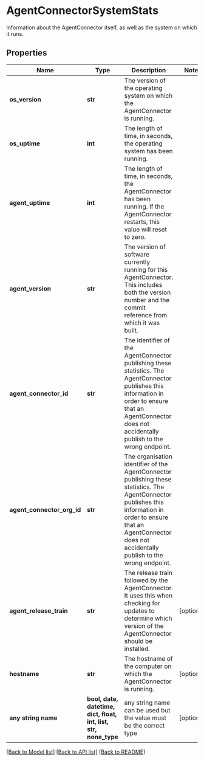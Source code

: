 # AgentConnectorSystemStats

Information about the AgentConnector itself, as well as the system on which it runs. 

## Properties
Name | Type | Description | Notes
------------ | ------------- | ------------- | -------------
**os_version** | **str** | The version of the operating system on which the AgentConnector is running. | 
**os_uptime** | **int** | The length of time, in seconds, the operating system has been running. | 
**agent_uptime** | **int** | The length of time, in seconds, the AgentConnector has been running. If the AgentConnector restarts, this value will reset to zero.  | 
**agent_version** | **str** | The version of software currently running for this AgentConnector. This includes both the version number and the commit reference from which it was built.  | 
**agent_connector_id** | **str** | The identifier of the AgentConnector publishing these statistics. The AgentConnector publishes this information in order to ensure that an AgentConnector does not accidentally publish to the wrong endpoint.  | 
**agent_connector_org_id** | **str** | The organisation identifier of the AgentConnector publishing these statistics. The AgentConnector publishes this information in order to ensure that an AgentConnector does not accidentally publish to the wrong endpoint.  | 
**agent_release_train** | **str** | The release train followed by the AgentConnector. It uses this when checking for updates to determine which version of the AgentConnector should be installed.  | [optional] 
**hostname** | **str** | The hostname of the computer on which the AgentConnector is running. | [optional] 
**any string name** | **bool, date, datetime, dict, float, int, list, str, none_type** | any string name can be used but the value must be the correct type | [optional]

[[Back to Model list]](../README.md#documentation-for-models) [[Back to API list]](../README.md#documentation-for-api-endpoints) [[Back to README]](../README.md)


